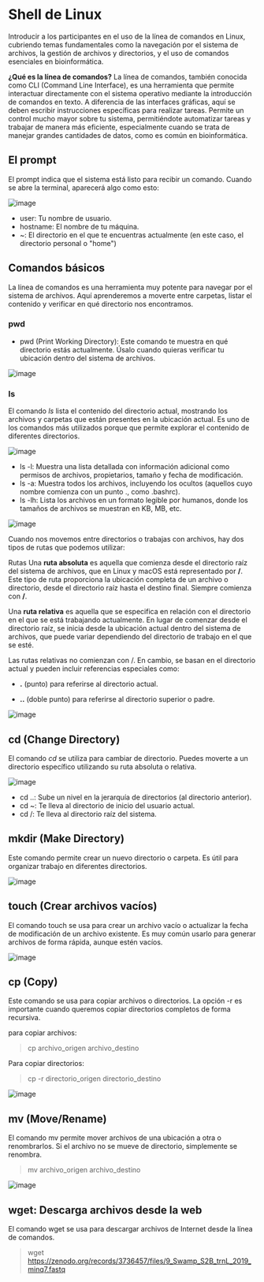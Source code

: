 # Shell de Linux

Introducir a los participantes en el uso de la línea de comandos en Linux, cubriendo temas fundamentales como la navegación
por el sistema de archivos, la gestión de archivos y directorios, y el uso de comandos esenciales en bioinformática. 

**¿Qué es la línea de comandos?**
La línea de comandos, también conocida como CLI (Command Line Interface), es una herramienta que permite interactuar directamente
con el sistema operativo mediante la introducción de comandos en texto. A diferencia de las interfaces gráficas, aquí se deben
escribir instrucciones específicas para realizar tareas. Permite un control mucho mayor sobre tu sistema, permitiéndote automatizar
tareas y trabajar de manera más eficiente, especialmente cuando se trata de manejar grandes cantidades de datos,
como es común en bioinformática.



## El prompt

El prompt indica que el sistema está listo para recibir un comando. Cuando se abre la terminal, aparecerá algo como esto:

![image](https://github.com/user-attachments/assets/f39bb81b-8eaa-4c2b-b0ee-1552993827da)

+ user: Tu nombre de usuario.
+ hostname: El nombre de tu máquina.
+ ~: El directorio en el que te encuentras actualmente (en este caso, el directorio personal o "home")


## Comandos básicos

La línea de comandos es una herramienta muy potente para navegar por el sistema de archivos. Aquí aprenderemos a moverte entre carpetas, 
listar el contenido y verificar en qué directorio nos encontramos.


### pwd
+ pwd (Print Working Directory): Este comando te muestra en qué directorio estás actualmente. Úsalo cuando quieras verificar tu ubicación dentro del sistema de archivos.

![image](https://github.com/user-attachments/assets/13b9e8c4-4430-458c-87a8-c21a19fcae9d)

### ls
El comando _ls_ lista el contenido del directorio actual, mostrando los archivos y carpetas que están presentes en la ubicación actual. 
Es uno de los comandos más utilizados porque que permite explorar el contenido de diferentes directorios.

![image](https://github.com/user-attachments/assets/7d3711e6-88cb-4bed-a28a-007d9717b4ef)


+ ls -l: Muestra una lista detallada con información adicional como permisos de archivos, propietarios, tamaño y fecha de modificación.
+ ls -a: Muestra todos los archivos, incluyendo los ocultos (aquellos cuyo nombre comienza con un punto ., como .bashrc).
+ ls -lh: Lista los archivos en un formato legible por humanos, donde los tamaños de archivos se muestran en KB, MB, etc.

![image](https://github.com/user-attachments/assets/ae0982ab-5294-4f1b-83ee-da26cb07202c)


Cuando nos movemos entre directorios o trabajas con archivos, hay dos tipos de rutas que podemos utilizar:

Rutas
Una **ruta absoluta** es aquella que comienza desde el directorio raíz del sistema de archivos, que en Linux y macOS está representado por **/**. 
Este tipo de ruta proporciona la ubicación completa de un archivo o directorio, desde el directorio raíz hasta el destino final. Siempre comienza con **/**.

Una **ruta relativa** es aquella que se especifica en relación con el directorio en el que se está trabajando actualmente. En lugar de comenzar desde el directorio raíz, se inicia desde la ubicación actual dentro del sistema de archivos, que puede variar dependiendo del directorio de trabajo en el que se esté.

Las rutas relativas no comienzan con /. En cambio, se basan en el directorio actual y pueden incluir referencias especiales como:

+ **.** (punto) para referirse al directorio actual.

+ **..** (doble punto) para referirse al directorio superior o padre.

![image](https://github.com/user-attachments/assets/8168461d-1d94-497d-8012-e80c70a3dc2a)


## cd (Change Directory)
El comando _cd_ se utiliza para cambiar de directorio. Puedes moverte a un directorio específico utilizando su ruta absoluta o relativa.


![image](https://github.com/user-attachments/assets/b61c8889-b41f-431f-adcf-519870a30957)

+ cd ..: Sube un nivel en la jerarquía de directorios (al directorio anterior).
+ cd ~: Te lleva al directorio de inicio del usuario actual.
+ cd /: Te lleva al directorio raíz del sistema.


## mkdir (Make Directory)
Este comando permite crear un nuevo directorio o carpeta. Es útil para organizar trabajo en diferentes directorios.

![image](https://github.com/user-attachments/assets/1311fa6e-5ce0-40ae-9df6-0056ea67e9c1)

## touch (Crear archivos vacíos)
El comando touch se usa para crear un archivo vacío o actualizar la fecha de modificación de un archivo existente. Es muy común usarlo para generar archivos de forma rápida, aunque estén vacíos.

![image](https://github.com/user-attachments/assets/ef25578c-feb0-43b5-b1b7-c35832581c7d)

## cp (Copy)
Este comando se usa para copiar archivos o directorios. La opción -r es importante cuando queremos copiar directorios completos de forma recursiva.

para copiar archivos:
>cp archivo_origen archivo_destino

Para copiar directorios:
> cp -r directorio_origen directorio_destino

![image](https://github.com/user-attachments/assets/6f20d898-0ef9-4154-b166-ed5068c27c80)

## mv (Move/Rename)
El comando mv permite mover archivos de una ubicación a otra o renombrarlos. Si el archivo no se mueve de directorio, simplemente se renombra.
> mv archivo_origen archivo_destino

![image](https://github.com/user-attachments/assets/d8a861d9-bbfe-4611-aaf1-848b080ecc54)



## wget: Descarga archivos desde la web
El comando wget se usa para descargar archivos de Internet desde la línea de comandos. 
> wget https://zenodo.org/records/3736457/files/9_Swamp_S2B_trnL_2019_minq7.fastq



